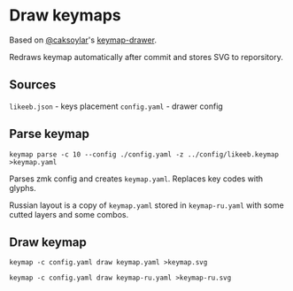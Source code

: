 # Draw keymaps

Based on [@caksoylar](https://github.com/caksoylar/)'s [keymap-drawer](https://github.com/caksoylar/keymap-drawer).

Redraws keymap automatically after commit and stores SVG to reporsitory.

## Sources

`likeeb.json` - keys placement
`config.yaml` - drawer config

## Parse keymap

```
keymap parse -c 10 --config ./config.yaml -z ../config/likeeb.keymap >keymap.yaml
```

Parses zmk config and creates `keymap.yaml`. Replaces key codes with glyphs.

Russian layout is a copy of `keymap.yaml` stored in `keymap-ru.yaml` with some cutted layers and some combos.

## Draw keymap

```
keymap -c config.yaml draw keymap.yaml >keymap.svg

keymap -c config.yaml draw keymap-ru.yaml >keymap-ru.svg
```